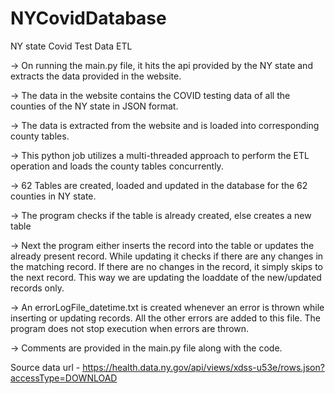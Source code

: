 # NYCovidDatabase
NY state Covid Test Data ETL

-> On running  the main.py file, it hits the api provided by the NY state and extracts the data provided in the website.

-> The data in the website contains the COVID testing data of all the counties of the NY state in JSON format.

-> The data is extracted from the website and is loaded into corresponding county tables.

-> This python job utilizes a multi-threaded approach to perform the ETL operation and loads the county tables concurrently.

-> 62 Tables are created, loaded and updated in the database for the 62 counties in NY state.

-> The program checks if the table is already created, else creates a new table

-> Next the program either inserts the record into the table or updates the already present record. While updating it checks if there are any changes in the matching record. If there are no changes in the record, it simply skips to the next record. This way we are updating the loaddate of the new/updated records only.

-> An errorLogFile_datetime.txt is created whenever an error is thrown while inserting or updating records. All the other errors are added to this file. The program does not stop execution when errors are thrown.

-> Comments are provided in the main.py file along with the code.

Source data url - https://health.data.ny.gov/api/views/xdss-u53e/rows.json?accessType=DOWNLOAD
